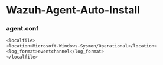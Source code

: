 # Wazuh-Agent-Auto-Install

### agent.conf
```bash
<localfile>
<location>Microsoft-Windows-Sysmon/Operational</location>
<log_format>eventchannel</log_format>
</localfile>
```
